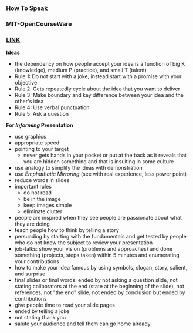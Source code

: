 ### How To Speak

### MIT-OpenCourseWare

### [LINK](https://www.youtube.com/watch?v=Unzc731iCUY)

**Ideas**
- the dependency on how people accept your idea is a function of big K (knowledge), medium P (practice), and small T (talent)
- Rule 1: Do not start with a joke, instead start with a promise with your objective
- Rule 2: Gets repeatedly cycle about the idea that you want to deliver
- Rule 3: Make boundary and key difference between your idea and the other's idea
- Rule 4: Use verbal punctuation
- Rule 5: Ask a question

**For *Informing* Presentation**
- use graphics
- appropriate speed
- pointing to your target
    - never gets hands in your pocket or put at the back as it reveals that you are hidden something and that is insulting in some culture
- use analogy to simplify the ideas with demonstration
- use *Emphathatic Mirroring* (see with real experience, less power point)
- reduce words in slides
- important rules
    - do not read
    - be in the image
    - keep images simple
    - eliminate clutter
- people are inspired when they see people are passionate about what they are doing
- teach people how to think by telling a story
- persuading by starting with the fundamentals and get tested by people who do not know the subject to review your presentation
- job-talks: show your vision (problems and approaches) and done something (projects, steps taken) within 5 minutes and enumerating your contributions
- how to make your idea famous by using symbols, slogan, story, salient, and surprise
- final slides or final words: ended by not asking a question slide, not stating collborators at the end (state at the beginning of the slide), not references, not "the end" slide, not ended by conclusion but ended by contributions
- give people time to read your slide pages
- ended by telling a joke
- not stating thank you
- salute your audience and tell them can go home already